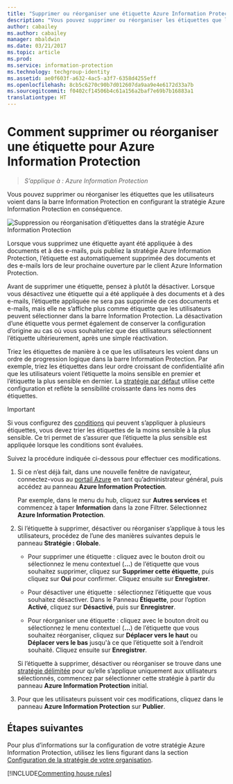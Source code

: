 ```yaml
---
title: "Supprimer ou réorganiser une étiquette Azure Information Protection"
description: "Vous pouvez supprimer ou réorganiser les étiquettes que les utilisateurs voient dans la barre Information Protection en configurant la stratégie Azure Information Protection en conséquence."
author: cabailey
ms.author: cabailey
manager: mbaldwin
ms.date: 03/21/2017
ms.topic: article
ms.prod: 
ms.service: information-protection
ms.technology: techgroup-identity
ms.assetid: ae0f603f-a632-4ac5-a3f7-6358d4255eff
ms.openlocfilehash: 8cb5c6270c90b7d012607da9aa9e4e6172d33a7b
ms.sourcegitcommit: f0402cf14506b4c61a156a2baf7e69b7b16883a1
translationtype: HT
---
```

# <a name="how-to-delete-or-reorder-a-label-for-azure-information-protection"></a>Comment supprimer ou réorganiser une étiquette pour Azure Information Protection

>*S’applique à : Azure Information Protection*

Vous pouvez supprimer ou réorganiser les étiquettes que les utilisateurs voient dans la barre Information Protection en configurant la stratégie Azure Information Protection en conséquence.

![Suppression ou réorganisation d’étiquettes dans la stratégie Azure Information Protection](../media/info-protect-contextmenu.png)

Lorsque vous supprimez une étiquette ayant été appliquée à des documents et à des e-mails, puis publiez la stratégie Azure Information Protection, l’étiquette est automatiquement supprimée des documents et des e-mails lors de leur prochaine ouverture par le client Azure Information Protection.

Avant de supprimer une étiquette, pensez à plutôt la désactiver. Lorsque vous désactivez une étiquette qui a été appliquée à des documents et à des e-mails, l’étiquette appliquée ne sera pas supprimée de ces documents et e-mails, mais elle ne s’affiche plus comme étiquette que les utilisateurs peuvent sélectionner dans la barre Information Protection. La désactivation d’une étiquette vous permet également de conserver la configuration d’origine au cas où vous souhaiteriez que des utilisateurs sélectionnent l’étiquette ultérieurement, après une simple réactivation.

Triez les étiquettes de manière à ce que les utilisateurs les voient dans un ordre de progression logique dans la barre Information Protection. Par exemple, triez les étiquettes dans leur ordre croissant de confidentialité afin que les utilisateurs voient l’étiquette la moins sensible en premier et l’étiquette la plus sensible en dernier. La [stratégie par défaut](configure-policy-default.md) utilise cette configuration et reflète la sensibilité croissante dans les noms des étiquettes.

> [!IMPORTANT]
>Si vous configurez des [conditions](configure-policy-classification.md) qui peuvent s’appliquer à plusieurs étiquettes, vous devez trier les étiquettes de la moins sensible à la plus sensible. Ce tri permet de s’assurer que l’étiquette la plus sensible est appliquée lorsque les conditions sont évaluées.


Suivez la procédure indiquée ci-dessous pour effectuer ces modifications.

1. Si ce n’est déjà fait, dans une nouvelle fenêtre de navigateur, connectez-vous au [portail Azure](https://portal.azure.com) en tant qu’administrateur général, puis accédez au panneau **Azure Information Protection**. 
    
    Par exemple, dans le menu du hub, cliquez sur **Autres services** et commencez à taper **Information** dans la zone Filtrer. Sélectionnez **Azure Information Protection**.

2. Si l’étiquette à supprimer, désactiver ou réorganiser s’applique à tous les utilisateurs, procédez de l’une des manières suivantes depuis le panneau **Stratégie : Globale**. 

    - Pour supprimer une étiquette : cliquez avec le bouton droit ou sélectionnez le menu contextuel (**...**) de l’étiquette que vous souhaitez supprimer, cliquez sur **Supprimer cette étiquette**, puis cliquez sur **Oui** pour confirmer. Cliquez ensuite sur **Enregistrer**. 

    - Pour désactiver une étiquette : sélectionnez l’étiquette que vous souhaitez désactiver. Dans le Panneau **Étiquette**, pour l’option **Activé**, cliquez sur **Désactivé**, puis sur **Enregistrer**.

    - Pour réorganiser une étiquette : cliquez avec le bouton droit ou sélectionnez le menu contextuel (**...**) de l’étiquette que vous souhaitez réorganiser, cliquez sur **Déplacer vers le haut** ou **Déplacer vers le bas** jusqu'à ce que l’étiquette soit à l’endroit souhaité. Cliquez ensuite sur **Enregistrer**. 

     Si l’étiquette à supprimer, désactiver ou réorganiser se trouve dans une [stratégie délimitée](configure-policy-scope.md) pour qu’elle s’applique uniquement aux utilisateurs sélectionnés, commencez par sélectionner cette stratégie à partir du panneau **Azure Information Protection** initial.

3. Pour que les utilisateurs puissent voir ces modifications, cliquez dans le panneau **Azure Information Protection** sur **Publier**.

## <a name="next-steps"></a>Étapes suivantes

Pour plus d’informations sur la configuration de votre stratégie Azure Information Protection, utilisez les liens figurant dans la section [Configuration de la stratégie de votre organisation](configure-policy.md#configuring-your-organizations-policy).  

[!INCLUDE[Commenting house rules](../includes/houserules.md)]

